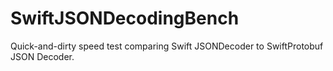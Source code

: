# SwiftJSONDecodingBench

Quick-and-dirty speed test comparing Swift JSONDecoder to SwiftProtobuf JSON Decoder.
